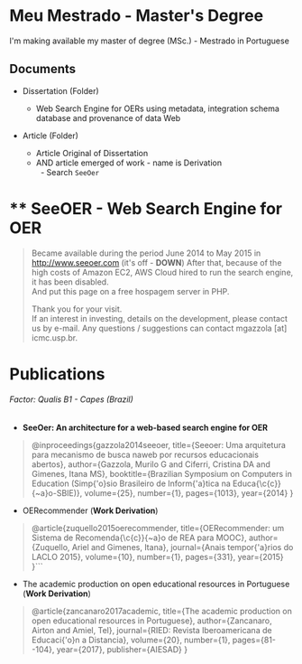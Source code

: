 # Meu Mestrado - Master's Degree
I'm making available my master of degree (MSc.) - Mestrado in Portuguese

## Documents
- Dissertation (Folder)
  - Web Search Engine for OERs using metadata, integration schema database and provenance of data Web
  
- Article (Folder)
  - Article Original of Dissertation
  - AND article emerged of work - name is <Number> Derivation <Article>
    - Search ```SeeOer```

# ** SeeOER - Web Search Engine for OER

> Became available during the period June 2014 to May 2015 in <http://www.seeoer.com> (it's off - **DOWN**)
> After that, because of the high costs of Amazon EC2, AWS Cloud hired to run the search engine, it has been disabled.  
> And put this page on a free hospagem server in PHP.
> 
> Thank you for your visit.  
> If an interest in investing, details on the development, please contact us by e-mail. Any questions / suggestions can contact mgazzola [at] icmc.usp.br.

# Publications

###### Factor: Qualis B1 - Capes (Brazil)
- **SeeOer: An architecture for a web-based search engine for OER**
> @inproceedings{gazzola2014seeoer,
  title={Seeoer: Uma arquitetura para mecanismo de busca naweb por recursos educacionais abertos},
  author={Gazzola, Murilo G and Ciferri, Cristina DA and Gimenes, Itana MS},
  booktitle={Brazilian Symposium on Computers in Education (Simp{\'o}sio Brasileiro de Inform{\'a}tica na Educa{\c{c}}{\~a}o-SBIE)},
  volume={25},
  number={1},
  pages={1013},
  year={2014}
} 

- OERecommender (**Work Derivation**)
> @article{zuquello2015oerecommender,
  title={OERecommender: um Sistema de Recomenda{\c{c}}{\~a}o de REA para MOOC},
  author={Zuquello, Ariel and Gimenes, Itana},
  journal={Anais tempor{\'a}rios do LACLO 2015},
  volume={10},
  number={1},
  pages={331},
  year={2015}
}```

- The academic production on open educational resources in Portuguese (**Work Derivation**)
> @article{zancanaro2017academic,
  title={The academic production on open educational resources in Portuguese},
  author={Zancanaro, Airton and Amiel, Tel},
  journal={RIED: Revista Iberoamericana de Educaci{\'o}n a Distancia},
  volume={20},
  number={1},
  pages={81--104},
  year={2017},
  publisher={AIESAD}
}
